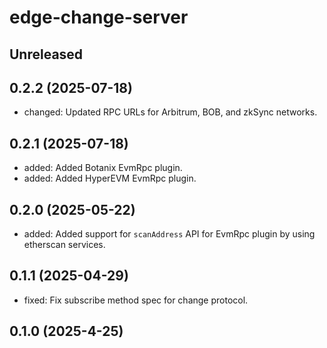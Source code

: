 # edge-change-server

## Unreleased

## 0.2.2 (2025-07-18)

- changed: Updated RPC URLs for Arbitrum, BOB, and zkSync networks.

## 0.2.1 (2025-07-18)

- added: Added Botanix EvmRpc plugin.
- added: Added HyperEVM EvmRpc plugin.

## 0.2.0 (2025-05-22)

- added: Added support for `scanAddress` API for EvmRpc plugin by using etherscan services.

## 0.1.1 (2025-04-29)

- fixed: Fix subscribe method spec for change protocol.

## 0.1.0 (2025-4-25)

